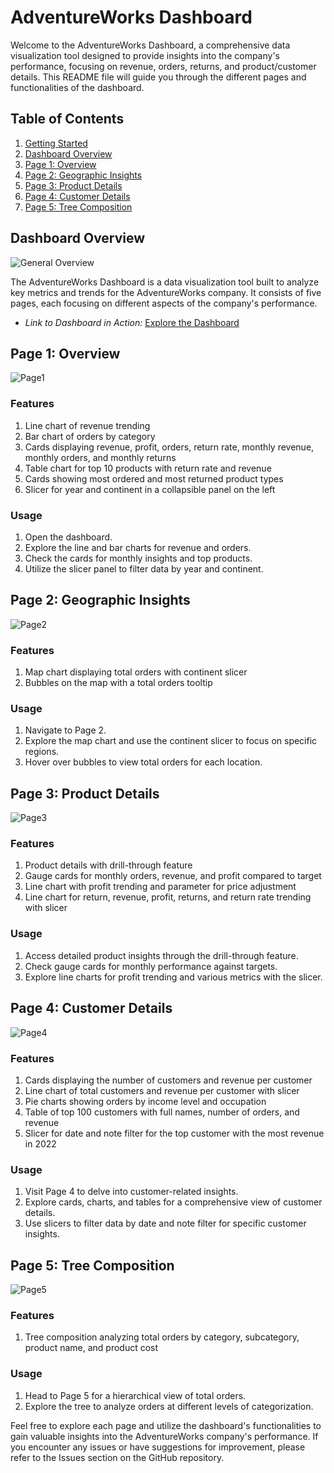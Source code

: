 # AdventureWorks Dashboard

Welcome to the AdventureWorks Dashboard, a comprehensive data visualization tool designed to provide insights into the company's performance, focusing on revenue, orders, returns, and product/customer details. This README file will guide you through the different pages and functionalities of the dashboard.

## Table of Contents
1. [Getting Started](#getting-started)
2. [Dashboard Overview](#dashboard-overview)
3. [Page 1: Overview](#page-1-overview)
4. [Page 2: Geographic Insights](#page-2-geographic-insights)
5. [Page 3: Product Details](#page-3-product-details)
6. [Page 4: Customer Details](#page-4-customer-details)
7. [Page 5: Tree Composition](#page-5-tree-composition)


## Dashboard Overview<a name="dashboard-overview"></a>

![General Overview](Dashboard_Images/1.png)

The AdventureWorks Dashboard is a data visualization tool built to analyze key metrics and trends for the AdventureWorks company. It consists of five pages, each focusing on different aspects of the company's performance.

- *Link to Dashboard in Action:* [Explore the Dashboard]([https://shorturl.at/EGY05](https://www.novypro.com/project/adventureworks-report-6))

## Page 1: Overview<a name="page-1-overview"></a>

![Page1](Dashboard_Images/1.png)

### Features

1. Line chart of revenue trending
2. Bar chart of orders by category
3. Cards displaying revenue, profit, orders, return rate, monthly revenue, monthly orders, and monthly returns
4. Table chart for top 10 products with return rate and revenue
5. Cards showing most ordered and most returned product types
6. Slicer for year and continent in a collapsible panel on the left

### Usage

1. Open the dashboard.
2. Explore the line and bar charts for revenue and orders.
3. Check the cards for monthly insights and top products.
4. Utilize the slicer panel to filter data by year and continent.

## Page 2: Geographic Insights<a name="page-2-geographic-insights"></a>

![Page2](Dashboard_Images/2.png)

### Features
1. Map chart displaying total orders with continent slicer
2. Bubbles on the map with a total orders tooltip

### Usage
1. Navigate to Page 2.
2. Explore the map chart and use the continent slicer to focus on specific regions.
3. Hover over bubbles to view total orders for each location.


## Page 3: Product Details<a name="page-3-product-details"></a>

![Page3](Dashboard_Images/3.png)

### Features
1. Product details with drill-through feature
2. Gauge cards for monthly orders, revenue, and profit compared to target
3. Line chart with profit trending and parameter for price adjustment
4. Line chart for return, revenue, profit, returns, and return rate trending with slicer

### Usage
1. Access detailed product insights through the drill-through feature.
2. Check gauge cards for monthly performance against targets.
3. Explore line charts for profit trending and various metrics with the slicer.

## Page 4: Customer Details<a name="page-4-customer-details"></a>

![Page4](Dashboard_Images/4.png)

### Features
1. Cards displaying the number of customers and revenue per customer
2. Line chart of total customers and revenue per customer with slicer
3. Pie charts showing orders by income level and occupation
4. Table of top 100 customers with full names, number of orders, and revenue
4. Slicer for date and note filter for the top customer with the most revenue in 2022

### Usage
1. Visit Page 4 to delve into customer-related insights.
2. Explore cards, charts, and tables for a comprehensive view of customer details.
3. Use slicers to filter data by date and note filter for specific customer insights.

## Page 5: Tree Composition<a name="page-5-tree-composition"></a>

![Page5](Dashboard_Images/5.png)

### Features
1. Tree composition analyzing total orders by category, subcategory, product name, and product cost
   
### Usage

1. Head to Page 5 for a hierarchical view of total orders.
2. Explore the tree to analyze orders at different levels of categorization.

Feel free to explore each page and utilize the dashboard's functionalities to gain valuable insights into the AdventureWorks company's performance. If you encounter any issues or have suggestions for improvement, please refer to the Issues section on the GitHub repository.
